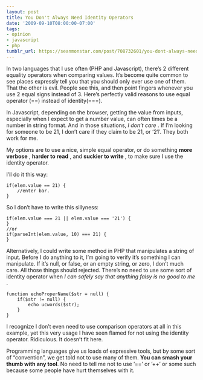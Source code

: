 ```yaml
---
layout: post
title: You Don't Always Need Identity Operators
date: '2009-09-10T08:00:00-07:00'
tags:
- opinion
- javascript
- php
tumblr_url: https://seanmonstar.com/post/708732601/you-dont-always-need-identity-operators
---
```

In two languages that I use often (PHP and Javascript), there’s 2 different equality operators when comparing values. It’s become quite common to see places expressly tell you that you should only ever use one of them. That the other is evil. People see this, and then point fingers whenever you use 2 equal signs instead of 3. Here’s perfectly valid reasons to use equal operator (==) instead of identity(===).

In Javascript, depending on the browser, getting the value from inputs, especially when I expect to get a number value, can often times be a number in string format. And in those situations, _I don’t care_ . If I’m looking for someone to be 21, I don’t care if they claim to be 21, or ‘21’. They both work for me.

My options are to use a nice, simple equal operator, or do something **more verbose** , **harder to read** , and **suckier to write** , to make sure I use the identity operator.

I’ll do it this way:

    if(elem.value == 21) {
    	//enter bar.
    }

So I don’t have to write this sillyness:

    if(elem.value === 21 || elem.value === '21') { 
    }
    //or
    if(parseInt(elem.value, 10) === 21) {
    }

Alternatively, I could write some method in PHP that manipulates a string of input. Before I do anything to it, I’m going to verify it’s something I can manipulate. If it’s null, or false, or an empty string, or zero, I don’t much care. All those things should rejected. There’s no need to use some sort of identity operator when _I can safely say that anything falsy is no good to me_ .

    function echoProperName($str = null) {
    	if($str != null) {
    		echo ucwords($str);
    	}
    }

I recognize I don’t even need to use comparison operators at all in this example, yet this very usage I have seen flamed for not using the identity operator. Ridiculous. It doesn’t fit here.

Programming languages give us loads of expressive tools, but by some sort of “convention”, we get told not to use many of them. **You can smash your thumb with any tool**. No need to tell me not to use ’==’ or ’++’ or some such because some people have hurt themselves with it.

